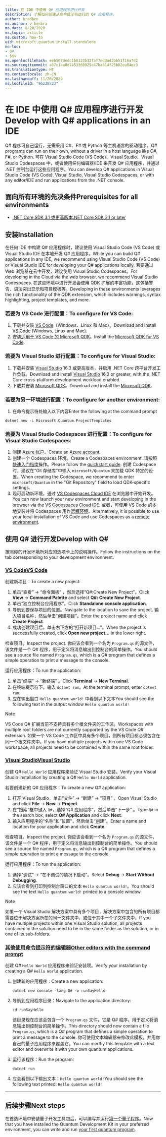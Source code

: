 ```yaml
---
title: 在 IDE 中使用 Q# 应用程序进行开发
description: 了解如何创建从命令提示符运行的 Q# 应用程序。
author: bradben
ms.author: v-benbra
ms.date: 8/20/2020
ms.topic: article
ms.custom: how-to
uid: microsoft.quantum.install.standalone
no-loc:
- Q#
- $$v
ms.openlocfilehash: eeb567dedc1b8123b32faf7ed3a42bb51f16a7d2
ms.sourcegitcommit: a87c1aa8e7453360025e47ba614f25b02ea84ec3
ms.translationtype: HT
ms.contentlocale: zh-CN
ms.lasthandoff: 11/26/2020
ms.locfileid: "96228723"
---
```

# <a name="develop-with-no-locq-applications-in-an-ide"></a><span data-ttu-id="9a5ba-103">在 IDE 中使用 Q# 应用程序进行开发</span><span class="sxs-lookup"><span data-stu-id="9a5ba-103">Develop with Q# applications in an IDE</span></span>

<span data-ttu-id="9a5ba-104">Q# 程序可自己运行，无需采用 C#、F# 或 Python 等主机语言的驱动程序。</span><span class="sxs-lookup"><span data-stu-id="9a5ba-104">Q# programs can run on their own, without a driver in a host language like C#, F#, or Python.</span></span> <span data-ttu-id="9a5ba-105">可在 Visual Studio Code (VS Code)、Visual Studio、Visual Studio Codespaces 中，或者使用任何编辑器/IDE 来开发 Q# 应用程序，并通过 .NET 控制台运行这些应用程序。</span><span class="sxs-lookup"><span data-stu-id="9a5ba-105">You can develop Q# applications in Visual Studio Code (VS Code), Visual Studio, Visual Studio Codespaces, or with any editor/IDE and run applications from the .NET console.</span></span> 

## <a name="prerequisites-for-all-environments"></a><span data-ttu-id="9a5ba-106">面向所有环境的先决条件</span><span class="sxs-lookup"><span data-stu-id="9a5ba-106">Prerequisites for all environments</span></span>

- [<span data-ttu-id="9a5ba-107">.NET Core SDK 3.1 或更高版本</span><span class="sxs-lookup"><span data-stu-id="9a5ba-107">.NET Core SDK 3.1 or later</span></span>](https://www.microsoft.com/net/download)

## <a name="installation"></a><span data-ttu-id="9a5ba-108">安装</span><span class="sxs-lookup"><span data-stu-id="9a5ba-108">Installation</span></span>

<span data-ttu-id="9a5ba-109">在任何 IDE 中构建 Q# 应用程序时，建议使用 Visual Studio Code (VS Code) 或 Visual Studio IDE 在本地开发 Q# 应用程序。</span><span class="sxs-lookup"><span data-stu-id="9a5ba-109">While you can build Q# applications in any IDE, we recommend using Visual Studio Code (VS Code) or Visual Studio IDE for developing your Q# applications locally.</span></span> <span data-ttu-id="9a5ba-110">若要通过 Web 浏览器在云中开发，建议使用 Visual Studio Codespaces。</span><span class="sxs-lookup"><span data-stu-id="9a5ba-110">For developing in the Cloud via the web browser, we recommend Visual Studio Codespaces.</span></span> <span data-ttu-id="9a5ba-111">在这些环境中进行开发会使用 QDK 扩展的丰富功能，这包括警告、语法突出显示和项目模板等。</span><span class="sxs-lookup"><span data-stu-id="9a5ba-111">Developing in these environments leverages the rich functionality of the QDK extension, which includes warnings, syntax highlighting, project templates, and more.</span></span> 

### <a name="to-configure-for-vs-code"></a><span data-ttu-id="9a5ba-112">若要为 VS Code 进行配置：</span><span class="sxs-lookup"><span data-stu-id="9a5ba-112">To configure for VS Code:</span></span>

1. <span data-ttu-id="9a5ba-113">下载并安装 [VS Code](https://code.visualstudio.com/download)（Windows、Linux 和 Mac）。</span><span class="sxs-lookup"><span data-stu-id="9a5ba-113">Download and install [VS Code](https://code.visualstudio.com/download) (Windows, Linux and Mac).</span></span>
2. <span data-ttu-id="9a5ba-114">安装[适用于 VS Code 的 Microsoft QDK](https://marketplace.visualstudio.com/items?itemName=quantum.quantum-devkit-vscode)。</span><span class="sxs-lookup"><span data-stu-id="9a5ba-114">Install the [Microsoft QDK for VS Code](https://marketplace.visualstudio.com/items?itemName=quantum.quantum-devkit-vscode).</span></span>

### <a name="to-configure-for-visual-studio"></a><span data-ttu-id="9a5ba-115">若要为 Visual Studio 进行配置：</span><span class="sxs-lookup"><span data-stu-id="9a5ba-115">To configure for Visual Studio:</span></span>

1. <span data-ttu-id="9a5ba-116">下载并安装 [Visual Studio](https://visualstudio.microsoft.com/downloads/) 16.3 或更高版本，并启用 .NET Core 跨平台开发工作负载。</span><span class="sxs-lookup"><span data-stu-id="9a5ba-116">Download and install [Visual Studio](https://visualstudio.microsoft.com/downloads/) 16.3 or greater, with the .NET Core cross-platform development workload enabled.</span></span>
2. <span data-ttu-id="9a5ba-117">下载并安装 [Microsoft QDK](https://marketplace.visualstudio.com/items?itemName=quantum.DevKit)。</span><span class="sxs-lookup"><span data-stu-id="9a5ba-117">Download and install the [Microsoft QDK](https://marketplace.visualstudio.com/items?itemName=quantum.DevKit).</span></span>

### <a name="to-configure-for-another-environment"></a><span data-ttu-id="9a5ba-118">若要为另一环境进行配置：</span><span class="sxs-lookup"><span data-stu-id="9a5ba-118">To configure for another environment:</span></span> 

1. <span data-ttu-id="9a5ba-119">在命令提示符处输入以下内容</span><span class="sxs-lookup"><span data-stu-id="9a5ba-119">Enter the following at the command prompt</span></span>

```dotnetcli
dotnet new -i Microsoft.Quantum.ProjectTemplates
```

### <a name="to-configure-for-visual-studio-codespaces"></a><span data-ttu-id="9a5ba-120">若要为 Visual Studio Codespaces 进行配置：</span><span class="sxs-lookup"><span data-stu-id="9a5ba-120">To configure for Visual Studio Codespaces:</span></span>

1. <span data-ttu-id="9a5ba-121">创建 [Azure 帐户](https://azure.microsoft.com/free/)。</span><span class="sxs-lookup"><span data-stu-id="9a5ba-121">Create an [Azure account](https://azure.microsoft.com/free/).</span></span>
2. <span data-ttu-id="9a5ba-122">创建一个 Codespaces 环境。</span><span class="sxs-lookup"><span data-stu-id="9a5ba-122">Create a Codespaces environment.</span></span> <span data-ttu-id="9a5ba-123">请按照[快速入门指南](https://docs.microsoft.com/visualstudio/codespaces/quickstarts/browser)操作。</span><span class="sxs-lookup"><span data-stu-id="9a5ba-123">Please follow the [quickstart guide](https://docs.microsoft.com/visualstudio/codespaces/quickstarts/browser).</span></span> <span data-ttu-id="9a5ba-124">创建 Codespace 时，建议在“Git 存储库”中输入 `microsoft/Quantum` 来加载 QDK 特定的设置。</span><span class="sxs-lookup"><span data-stu-id="9a5ba-124">When creating the Codespace, we recommend to enter `microsoft/Quantum` in the "Git Repository" field to load QDK-specific settings.</span></span>
3. <span data-ttu-id="9a5ba-125">现可启动新环境，通过 [VS Codespaces Cloud IDE](https://online.visualstudio.com/environments) 在浏览器中开始开发。</span><span class="sxs-lookup"><span data-stu-id="9a5ba-125">You can now launch your new environment and start developing in the browser via the [VS Codespaces Cloud IDE](https://online.visualstudio.com/environments).</span></span> <span data-ttu-id="9a5ba-126">或者，可使用 VS Code 的本地安装并将 Codespaces 用作[远程环境](https://docs.microsoft.com/visualstudio/online/how-to/vscode)。</span><span class="sxs-lookup"><span data-stu-id="9a5ba-126">Alternatively, it is possible to use your local installation of VS Code and use Codespaces as a [remote environment](https://docs.microsoft.com/visualstudio/online/how-to/vscode).</span></span>

## <a name="develop-with-no-locq"></a><span data-ttu-id="9a5ba-127">使用 Q# 进行开发</span><span class="sxs-lookup"><span data-stu-id="9a5ba-127">Develop with Q#</span></span>

<span data-ttu-id="9a5ba-128">按照你的开发环境所对应的选项卡上的说明操作。</span><span class="sxs-lookup"><span data-stu-id="9a5ba-128">Follow the instructions on the tab corresponding to your development environment.</span></span>

### <a name="vs-code"></a>[<span data-ttu-id="9a5ba-129">VS Code</span><span class="sxs-lookup"><span data-stu-id="9a5ba-129">VS Code</span></span>](#tab/tabid-vscode)

<span data-ttu-id="9a5ba-130">创建新项目：</span><span class="sxs-lookup"><span data-stu-id="9a5ba-130">To create a new project:</span></span>

1. <span data-ttu-id="9a5ba-131">单击“查看” -> “命令面板” ，然后选择“Q#:Create New Project”。</span><span class="sxs-lookup"><span data-stu-id="9a5ba-131">Click **View** -> **Command Palette** and select **Q#: Create New Project**.</span></span>
2. <span data-ttu-id="9a5ba-132">单击“独立控制台应用程序”。</span><span class="sxs-lookup"><span data-stu-id="9a5ba-132">Click **Standalone console application**.</span></span>
3. <span data-ttu-id="9a5ba-133">导航到要保存项目的位置。</span><span class="sxs-lookup"><span data-stu-id="9a5ba-133">Navigate to the location to save the project.</span></span> <span data-ttu-id="9a5ba-134">输入项目名称，然后单击“创建项目”。</span><span class="sxs-lookup"><span data-stu-id="9a5ba-134">Enter the project name and click **Create Project**.</span></span>
4. <span data-ttu-id="9a5ba-135">成功创建项目后，单击右下方的“打开新项目…”。</span><span class="sxs-lookup"><span data-stu-id="9a5ba-135">When the project is successfully created, click **Open new project...** in the lower right.</span></span>

<span data-ttu-id="9a5ba-136">检查项目。</span><span class="sxs-lookup"><span data-stu-id="9a5ba-136">Inspect the project.</span></span> <span data-ttu-id="9a5ba-137">你应该会看到一个名为 `Program.qs` 的源文件，该文件是一个 Q# 程序，用于定义将消息输出到控制台的简单操作。</span><span class="sxs-lookup"><span data-stu-id="9a5ba-137">You should see a source file named `Program.qs`, which is a Q# program that defines a simple operation to print a message to the console.</span></span>

<span data-ttu-id="9a5ba-138">运行应用程序：</span><span class="sxs-lookup"><span data-stu-id="9a5ba-138">To run the application:</span></span>

1. <span data-ttu-id="9a5ba-139">单击“终端” -> “新终端” 。</span><span class="sxs-lookup"><span data-stu-id="9a5ba-139">Click **Terminal** -> **New Terminal**.</span></span>
2. <span data-ttu-id="9a5ba-140">在终端提示符下，输入 `dotnet run`。</span><span class="sxs-lookup"><span data-stu-id="9a5ba-140">At the terminal prompt, enter `dotnet run`.</span></span>
3. <span data-ttu-id="9a5ba-141">应在输出窗口 `Hello quantum world!` 中看到以下文本</span><span class="sxs-lookup"><span data-stu-id="9a5ba-141">You should see the following text in the output window `Hello quantum world!`</span></span>

> [!NOTE]
> <span data-ttu-id="9a5ba-142">VS Code Q# 扩展当前不支持具有多个根文件夹的工作区。</span><span class="sxs-lookup"><span data-stu-id="9a5ba-142">Workspaces with multiple root folders are not currently supported by the VS Code Q# extension.</span></span> <span data-ttu-id="9a5ba-143">如果一个 VS Code 工作区中具有多个项目，则所有项目都必须包含在同一个根文件夹中。</span><span class="sxs-lookup"><span data-stu-id="9a5ba-143">If you have multiple projects within one VS Code workspace, all projects need to be contained within the same root folder.</span></span>

### <a name="visual-studio"></a>[<span data-ttu-id="9a5ba-144">Visual Studio</span><span class="sxs-lookup"><span data-stu-id="9a5ba-144">Visual Studio</span></span>](#tab/tabid-vs)

<span data-ttu-id="9a5ba-145">创建 Q# `Hello World` 应用程序来验证 Visual Studio 安装。</span><span class="sxs-lookup"><span data-stu-id="9a5ba-145">Verify your Visual Studio installation by creating a Q# `Hello World` application.</span></span>

<span data-ttu-id="9a5ba-146">若要创建新的 Q# 应用程序：</span><span class="sxs-lookup"><span data-stu-id="9a5ba-146">To create a new Q# application:</span></span>

1. <span data-ttu-id="9a5ba-147">打开 Visual Studio，单击“文件” -> “新建” -> “项目”  。</span><span class="sxs-lookup"><span data-stu-id="9a5ba-147">Open Visual Studio and click **File** -> **New** -> **Project**.</span></span>
2. <span data-ttu-id="9a5ba-148">在“搜索”框中键入 `Q#`，选择“Q# 应用程序”，然后单击“下一步” 。</span><span class="sxs-lookup"><span data-stu-id="9a5ba-148">Type `Q#` in the search box, select **Q# Application** and click **Next**.</span></span>
3. <span data-ttu-id="9a5ba-149">输入应用程序的“名称”和“位置”，然后单击“创建”。</span><span class="sxs-lookup"><span data-stu-id="9a5ba-149">Enter a name and location for your application and click **Create**.</span></span>


<span data-ttu-id="9a5ba-150">检查项目。</span><span class="sxs-lookup"><span data-stu-id="9a5ba-150">Inspect the project.</span></span> <span data-ttu-id="9a5ba-151">你应该会看到一个名为 `Program.qs` 的源文件，该文件是一个 Q# 程序，用于定义将消息输出到控制台的简单操作。</span><span class="sxs-lookup"><span data-stu-id="9a5ba-151">You should see a source file named `Program.qs`, which is a Q# program that defines a simple operation to print a message to the console.</span></span>

<span data-ttu-id="9a5ba-152">运行应用程序：</span><span class="sxs-lookup"><span data-stu-id="9a5ba-152">To run the application:</span></span>

1. <span data-ttu-id="9a5ba-153">选择“调试” -> “在不调试的情况下启动”。</span><span class="sxs-lookup"><span data-stu-id="9a5ba-153">Select **Debug** -> **Start Without Debugging**.</span></span>
2. <span data-ttu-id="9a5ba-154">应该会看到打印到控制台窗口的文本 `Hello quantum world!`。</span><span class="sxs-lookup"><span data-stu-id="9a5ba-154">You should see the text `Hello quantum world!` printed to a console window.</span></span>

> [!NOTE]
> <span data-ttu-id="9a5ba-155">如果一个 Visual Studio 解决方案中具有多个项目，解决方案中包含的所有项目都需要位于解决方案所在的同一文件夹中，或位于其中一个子文件夹中。</span><span class="sxs-lookup"><span data-stu-id="9a5ba-155">If you have multiple projects within one Visual Studio solution, all projects contained in the solution need to be in the same folder as the solution, or in one of its sub-folders.</span></span>  

### <a name="other-editors-with-the-command-prompt"></a>[<span data-ttu-id="9a5ba-156">其他使用命令提示符的编辑器</span><span class="sxs-lookup"><span data-stu-id="9a5ba-156">Other editors with the command prompt</span></span>](#tab/tabid-cmdline)

<span data-ttu-id="9a5ba-157">创建 Q# `Hello World` 应用程序来验证安装项。</span><span class="sxs-lookup"><span data-stu-id="9a5ba-157">Verify your installation by creating a Q# `Hello World` application.</span></span>

1. <span data-ttu-id="9a5ba-158">创建新的应用程序：</span><span class="sxs-lookup"><span data-stu-id="9a5ba-158">Create a new application:</span></span>

    ```dotnetcli
    dotnet new console -lang Q# -o runSayHello
    ```

1. <span data-ttu-id="9a5ba-159">导航到应用程序目录：</span><span class="sxs-lookup"><span data-stu-id="9a5ba-159">Navigate to the application directory:</span></span>

    ```dotnetcli
    cd runSayHello
    ```

    <span data-ttu-id="9a5ba-160">该目录现在应该会包含一个 `Program.qs` 文件，它是 Q# 程序，用于定义将消息输出到控制台的简单操作。</span><span class="sxs-lookup"><span data-stu-id="9a5ba-160">This directory should now contain a file `Program.qs`, which is a Q# program that defines a simple operation to print a message to the console.</span></span> <span data-ttu-id="9a5ba-161">你可使用文本编辑器来修改此模板，并用你自己的量子应用程序来覆盖它。</span><span class="sxs-lookup"><span data-stu-id="9a5ba-161">You can modfiy this template with a text editor and overwrite it with your own quantum applications.</span></span> 

1. <span data-ttu-id="9a5ba-162">运行该程序：</span><span class="sxs-lookup"><span data-stu-id="9a5ba-162">Run the program:</span></span>

    ```dotnetcli
    dotnet run
    ```

1. <span data-ttu-id="9a5ba-163">应会看到以下输出文本：`Hello quantum world!`</span><span class="sxs-lookup"><span data-stu-id="9a5ba-163">You should see the following text printed: `Hello quantum world!`</span></span>

***

## <a name="next-steps"></a><span data-ttu-id="9a5ba-164">后续步骤</span><span class="sxs-lookup"><span data-stu-id="9a5ba-164">Next steps</span></span>

<span data-ttu-id="9a5ba-165">在首选环境中安装量子开发工具包后，可以编写并运行[第一个量子程序](xref:microsoft.quantum.quickstarts.qrng)。</span><span class="sxs-lookup"><span data-stu-id="9a5ba-165">Now that you have installed the Quantum Development Kit in your preferred environment, you can write and run [your first quantum program](xref:microsoft.quantum.quickstarts.qrng).</span></span>
